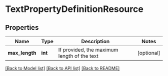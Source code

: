# TextPropertyDefinitionResource

## Properties
Name | Type | Description | Notes
------------ | ------------- | ------------- | -------------
**max_length** | **int** | If provided, the maximum length of the text | [optional] 

[[Back to Model list]](../README.md#documentation-for-models) [[Back to API list]](../README.md#documentation-for-api-endpoints) [[Back to README]](../README.md)


